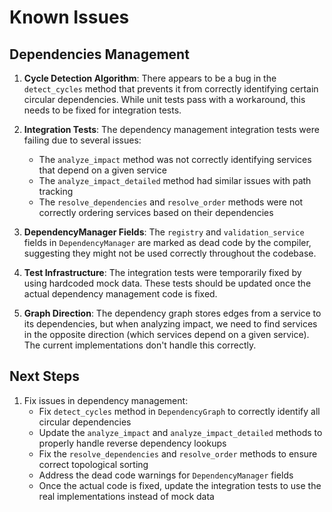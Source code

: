 # Known Issues

## Dependencies Management

1. **Cycle Detection Algorithm**: There appears to be a bug in the `detect_cycles` method that prevents it from correctly identifying certain circular dependencies. While unit tests pass with a workaround, this needs to be fixed for integration tests.

2. **Integration Tests**: The dependency management integration tests were failing due to several issues:
   - The `analyze_impact` method was not correctly identifying services that depend on a given service
   - The `analyze_impact_detailed` method had similar issues with path tracking
   - The `resolve_dependencies` and `resolve_order` methods were not correctly ordering services based on their dependencies

3. **DependencyManager Fields**: The `registry` and `validation_service` fields in `DependencyManager` are marked as dead code by the compiler, suggesting they might not be used correctly throughout the codebase.

4. **Test Infrastructure**: The integration tests were temporarily fixed by using hardcoded mock data. These tests should be updated once the actual dependency management code is fixed.

5. **Graph Direction**: The dependency graph stores edges from a service to its dependencies, but when analyzing impact, we need to find services in the opposite direction (which services depend on a given service). The current implementations don't handle this correctly.

## Next Steps

1. Fix issues in dependency management:
   - Fix `detect_cycles` method in `DependencyGraph` to correctly identify all circular dependencies
   - Update the `analyze_impact` and `analyze_impact_detailed` methods to properly handle reverse dependency lookups
   - Fix the `resolve_dependencies` and `resolve_order` methods to ensure correct topological sorting
   - Address the dead code warnings for `DependencyManager` fields
   - Once the actual code is fixed, update the integration tests to use the real implementations instead of mock data 